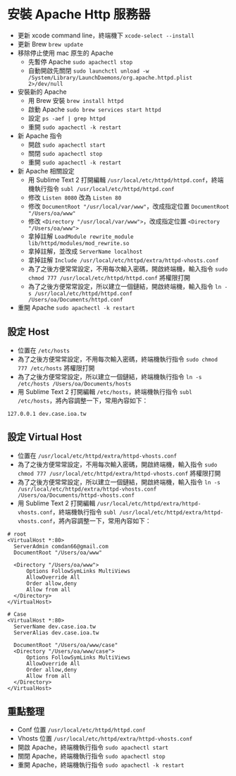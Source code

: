 # 安裝 Apache Http 服務器
* 更新 xcode command line，終端機下 `xcode-select --install`
* 更新 Brew `brew update`
* 移除停止使用 mac 原生的 Apache
	* 先暫停 Apache `sudo apachectl stop`
	* 自動開啟先關閉 `sudo launchctl unload -w /System/Library/LaunchDaemons/org.apache.httpd.plist 2>/dev/null`
* 安裝新的 Apache
	* 用 Brew 安裝 `brew install httpd`
	* 啟動 Apache `sudo brew services start httpd`
	* 設定 `ps -aef | grep httpd`
	* 重開 `sudo apachectl -k restart`
* 新 Apache 指令
	* 開啟 `sudo apachectl start`
	* 關閉 `sudo apachectl stop`
	* 重開 `sudo apachectl -k restart`
* 新 Apache 相關設定
	* 用 Sublime Text 2 打開編輯 `/usr/local/etc/httpd/httpd.conf`，終端機執行指令 `subl /usr/local/etc/httpd/httpd.conf`
	* 修改 `Listen 8080` 改為 `Listen 80`
	* 修改 `DocumentRoot "/usr/local/var/www"`，改成指定位置 `DocumentRoot "/Users/oa/www"`
	* 修改 `<Directory "/usr/local/var/www">`，改成指定位置 `<Directory "/Users/oa/www">`
	* 拿掉註解 `LoadModule rewrite_module lib/httpd/modules/mod_rewrite.so`
	* 拿掉註解，並改成 `ServerName localhost`
	* 拿掉註解 `Include /usr/local/etc/httpd/extra/httpd-vhosts.conf`
	* 為了之後方便常常設定，不用每次輸入密碼，開啟終端機，輸入指令 `sudo chmod 777 /usr/local/etc/httpd/httpd.conf` 將權限打開
	* 為了之後方便常常設定，所以建立一個鏈結，開啟終端機，輸入指令 `ln -s /usr/local/etc/httpd/httpd.conf /Users/oa/Documents/httpd.conf`
* 重開 Apache `sudo apachectl -k restart`

## 設定 Host
* 位置在 `/etc/hosts`
* 為了之後方便常常設定，不用每次輸入密碼，終端機執行指令 `sudo chmod 777 /etc/hosts` 將權限打開
* 為了之後方便常常設定，所以建立一個鏈結，終端機執行指令 `ln -s /etc/hosts /Users/oa/Documents/hosts`
* 用 Sublime Text 2 打開編輯 `/etc/hosts`，終端機執行指令 `subl /etc/hosts`，將內容調整一下，常用內容如下：

```
127.0.0.1 dev.case.ioa.tw
```

## 設定 Virtual Host
* 位置在 `/usr/local/etc/httpd/extra/httpd-vhosts.conf`
* 為了之後方便常常設定，不用每次輸入密碼，開啟終端機，輸入指令 `sudo chmod 777 /usr/local/etc/httpd/extra/httpd-vhosts.conf` 將權限打開
* 為了之後方便常常設定，所以建立一個鏈結，開啟終端機，輸入指令 `ln -s /usr/local/etc/httpd/extra/httpd-vhosts.conf /Users/oa/Documents/httpd-vhosts.conf`
* 用 Sublime Text 2 打開編輯 `/usr/local/etc/httpd/extra/httpd-vhosts.conf`，終端機執行指令 `subl /usr/local/etc/httpd/extra/httpd-vhosts.conf`，將內容調整一下，常用內容如下：

```
# root
<VirtualHost *:80>
  ServerAdmin comdan66@gmail.com
  DocumentRoot "/Users/oa/www"

  <Directory "/Users/oa/www">
      Options FollowSymLinks MultiViews
      AllowOverride All
      Order allow,deny
      Allow from all
  </Directory>
</VirtualHost>

# Case
<VirtualHost *:80>
  ServerName dev.case.ioa.tw
  ServerAlias dev.case.ioa.tw

  DocumentRoot "/Users/oa/www/case"
  <Directory "/Users/oa/www/case">
      Options FollowSymLinks MultiViews
      AllowOverride All
      Order allow,deny
      Allow from all
  </Directory>
</VirtualHost>
```

## 重點整理
* Conf 位置 `/usr/local/etc/httpd/httpd.conf`
* Vhosts 位置 `/usr/local/etc/httpd/extra/httpd-vhosts.conf`
* 開啟 Apache，終端機執行指令 `sudo apachectl start`
* 關閉 Apache，終端機執行指令 `sudo apachectl stop`
* 重開 Apache，終端機執行指令 `sudo apachectl -k restart`
